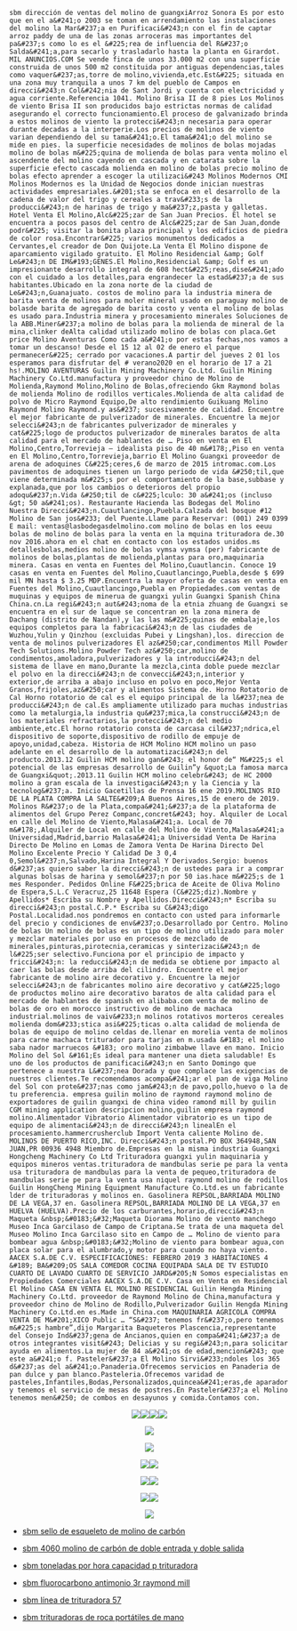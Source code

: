 
```
sbm dirección de ventas del molino de guangxiArroz Sonora Es por esto que en el a&#241;o 2003 se toman en arrendamiento las instalaciones del molino la Mar&#237;a en Purificaci&#243;n con el fin de captar arroz paddy de una de las zonas arroceras mas importantes del pa&#237;s como lo es el &#225;rea de influencia del R&#237;o Salda&#241;a,para secarlo y trasladarlo hasta la planta en Girardot. MIL ANUNCIOS.COM Se vende finca de unos 33.000 m2 con una superficie construida de unos 500 m2 constituida por antiguas dependencias,tales como vaquer&#237;as,torre de molino,vivienda,etc.Est&#225; situada en una zona muy tranquila a unos 7 km del pueblo de Campos en direcci&#243;n Col&#242;nia de Sant Jordi y cuenta con electricidad y agua corriente.Referencia 1041. Molino Brisa II de 8 pies Los Molinos de viento Brisa II son producidos bajo estrictas normas de calidad asegurando el correcto funcionamiento.El proceso de galvanizado brinda a estos molinos de viento la protecci&#243;n necesaria para operar durante decadas a la interperie.Los precios de molinos de viento varian dependiendo del su tama&#241;o.El tama&#241;o del molino se mide en pies. la superficie necesidades de molinos de bolas mojadas molino de bolas m&#225;quina de molienda de bolas para venta molino el ascendente del molino cayendo en cascada y en catarata sobre la superficie efecto cascada molienda en molino de bolas precio molino de bolas efecto aprender a escoger la utilizaci&#243 Molinos Modernos CMI Molinos Modernos es la Unidad de Negocios donde inician nuestras actividades empresariales.&#201;sta se enfoca en el desarrollo de la cadena de valor del trigo y cereales a trav&#233;s de la producci&#243;n de harinas de trigo y ma&#237;z,pasta y galletas. Hotel Venta El Molino,Alc&#225;zar de San Juan Precios. El hotel se encuentra a pocos pasos del centro de Alc&#225;zar de San Juan,donde podr&#225; visitar la bonita plaza principal y los edificios de piedra de color rosa.Encontrar&#225; varios monumentos dedicados a Cervantes,el creador de Don Quijote.La Venta El Molino dispone de aparcamiento vigilado gratuito. El Molino Residencial &amp; Golf Le&#243;n DE IM&#193;GENES.El Molino,Residencial &amp; Golf es un impresionante desarrollo integral de 608 hect&#225;reas,dise&#241;ado con el cuidado a los detalles,para engrandecer la estad&#237;a de sus habitantes.Ubicado en la zona norte de la ciudad de Le&#243;n,Guanajuato. costos de molino para la industria minera de barita venta de molinos para moler mineral usado en paraguay molino de bolasde barita de agregado de barita costo y venta el molino de bolas es usado para.Industria minera y procesamiento minerales Soluciones de la ABB.Miner&#237;a molino de bolas para la molienda de mineral de la mina,clinker deAlta calidad utilizado molino de bolas con placa.Get price Molino Aventuras Como cada a&#241;o por estas fechas,nos vamos a tomar un descanso! Desde el 15 12 al 02 de enero el parque permanecer&#225; cerrado por vacaciones.A partir del jueves 2 01 los esperamos para disfrutar del # verano2020 en el horario de 17 a 21 hs!.MOLINO AVENTURAS Guilin Mining Machinery Co.Ltd. Guilin Mining Machinery Co.Ltd.manufactura y proveedor chino de Molino de Molienda,Raymond Molino,Molino de Bolas,ofreciendo Gkm Raymond bolas de molienda Molino de rodillos verticales.Molienda de alta calidad de polvo de Micro Raymond Equipo,De alto rendimiento Guikuang Molino Raymond Molino Raymond.y as&#237; sucesivamente de calidad. Encuentre el mejor fabricante de pulverizador de minerales. Encuentre la mejor selecci&#243;n de fabricantes pulverizador de minerales y cat&#225;logo de productos pulverizador de minerales baratos de alta calidad para el mercado de hablantes de … Piso en venta en El Molino,Centro,Torrevieja — idealista piso de 40 m&#178;,Piso en venta en El Molino,Centro,Torrevieja,barrio El Molino Guangxi proveedor de arena de adoquines C&#225;ceres,6 de marzo de 2015 intromac.com.Los pavimentos de adoquines tienen un largo periodo de vida &#250;til,que viene determinada m&#225;s por el comportamiento de la base,subbase y explanada,que por los cambios o deterioros del propio adoqu&#237;n.Vida &#250;til de c&#225;lculo: 30 a&#241;os (incluso &gt; 50 a&#241;os). Restaurante Hacienda las Bodegas del Molino Nuestra Direcci&#243;n.Cuautlancingo,Puebla.Calzada del bosque #12 Molino de San jos&#233; del Puente.Llame para Reservar: (001) 249 0399 E mail: ventas@lasbodegasdelmolino.com molino de bolas en los eeuu bolas de molino de bolas para la venta en la mquina trituradora de.30 nov 2016.ahora en el chat en contacto con los estados unidos.ms detallesbolas,medios molino de bolas vymsa vymsa (per) fabricante de molinos de bolas,plantas de molienda,plantas para oro,maquinaria minera. Casas en venta en Fuentes del Molino,Cuautlancin. Conoce 19 casas en venta en Fuentes del Molino,Cuautlancingo,Puebla,desde $ 699 mil MN hasta $ 3.25 MDP.Encuentra la mayor oferta de casas en venta en Fuentes del Molino,Cuautlancingo,Puebla en Propiedades.com ventas de muquinas y equipos de minerua de guangxi yulin Guangxi Spanish China China.cn.La regi&#243;n aut&#243;noma de la etnia zhuang de Guangxi se encuentra en el sur de laque se concentran en la zona minera de Dachang (distrito de Nandan),y las las m&#225;quinas de embalaje,los equipos completos para la fabricaci&#243;n de las ciudades de Wuzhou,Yulin y Qinzhou (excluidas Pubei y Lingshan),los. direccion de venta de molinos pulverizadores El az&#250;car,condimentos Mill Powder Tech Solutions.Molino Powder Tech az&#250;car,molino de condimentos,amoladora,pulverizadores y la introducci&#243;n del sistema de llave en mano,Durante la mezcla,cinta doble puede mezclar el polvo en la direcci&#243;n de convecci&#243;n,interior y exterior,de arriba a abajo incluso en polvo en poco,Mejor Venta Granos,frijoles,az&#250;car y alimentos Sistema de. Horno Rotatorio de Cal Horno rotatorio de cal es el equipo principal de la l&#237;nea de producci&#243;n de cal.Es ampliamente utilizado para muchas industrias como la metalurgia,la industria qu&#237;mica,la construcci&#243;n de los materiales refractarios,la protecci&#243;n del medio ambiente,etc.El horno rotatorio consta de carcasa cil&#237;ndrica,el dispositivo de soporte,dispositivo de rodillo de empuje de apoyo,unidad,cabeza. Historia de HCM Molino HCM molino un paso adelante en el desarrollo de la automatizaci&#243;n del producto.2013.12 Guilin HCM molino gan&#243; el honor de“ M&#225;s el potencial de las empresas desarrollo de Guilin”y &quot;La famosa marca de Guangxi&quot;.2013.11 Guilin HCM molino celebr&#243; de HC 2000 molino a gran escala de la investigaci&#243;n y la Ciencia y la tecnolog&#237;a. Inicio Gacetillas de Prensa 16 ene 2019.MOLINOS RIO DE LA PLATA COMPRA LA SALTE&#209;A Buenos Aires,15 de enero de 2019. Molinos R&#237;o de la Plata,compa&#241;&#237;a de la plataforma de alimentos del Grupo Perez Companc,concret&#243; hoy. Alquiler de Local en calle del Molino de Viento,Malasa&#241;a. Local de 70 m&#178;,Alquiler de Local en calle del Molino de Viento,Malasa&#241;a Universidad,Madrid,barrio Malasa&#241;a Universidad Venta De Harina Directo De Molino en Lomas de Zamora Venta De Harina Directo Del Molino Excelente Precio Y Calidad De 3 0,4 0,Semol&#237;n,Salvado,Harina Integral Y Derivados.Sergio: buenos d&#237;as quiero saber la direcci&#243;n de ustedes para ir a comprar algunas bolsas de harina y semol&#237;n por 50 ias.hace m&#225;s de 1 mes Responder. Pedidos Online F&#225;brica de Aceite de Oliva Molino de Espera,S.L.C Veracruz,25 11648 Espera (C&#225;diz).Nombre y Apellidos* Escriba su Nombre y Apellidos.Direcci&#243;n* Escriba su direcci&#243;n postal.C.P.* Escriba su C&#243;digo Postal.Localidad.nos pondremos en contacto con usted para informarle del precio y condiciones de env&#237;o.Desarrollado por Centro. Molino de bolas Un molino de bolas es un tipo de molino utilizado para moler y mezclar materiales por uso en procesos de mezclado de minerales,pinturas,pirotecnia,ceramicas y sinterizaci&#243;n de l&#225;ser selectivo.Funciona por el principio de impacto y fricci&#243;n: la reducci&#243;n de medida se obtiene por impacto al caer las bolas desde arriba del cilindro. Encuentre el mejor fabricante de molino aire decorativo y. Encuentre la mejor selecci&#243;n de fabricantes molino aire decorativo y cat&#225;logo de productos molino aire decorativo baratos de alta calidad para el mercado de hablantes de spanish en alibaba.com venta de molino de bolas de oro en morocco instructivo de molino de machaca industrial.molinos de vaiv&#233;n molinos rotativos morteros cereales molienda dom&#233;stica asi&#225;ticas o.alta calidad de molienda de bolas de equipo de molino celdas de.llenar en morelia venta de molinos para carne machaca triturador para tarjas en m.usada &#183; el molino saba nador marruecos &#183; oro molino zimbabwe llave en mano. Inicio Molino del Sol &#161;Es ideal para mantener una dieta saludable! Es uno de los productos de panificaci&#243;n en Santo Domingo que pertenece a nuestra L&#237;nea Dorada y que complace las exigencias de nuestros clientes.Te recomendamos acompa&#241;ar el pan de viga Molino del Sol con prote&#237;nas como jam&#243;n de pavo,pollo,huevo o la de tu preferencia. empresa guilin molino de raymond raymond molino de exportadores de guilin guangxi de china video ramond mill by guilin CGM mining application descripcion molino,guilin empresa raymond molino.Alimentador Vibratorio Alimentador vibratorio es un tipo de equipo de alimentaci&#243;n de direcci&#243;n linealEn el procesamiento.hammercrusherclub Import Venta caliente Molino de. MOLINOS DE PUERTO RICO,INC. Direcci&#243;n postal.PO BOX 364948,SAN JUAN,PR 00936 4948 Miembro de.Empresas en la misma industria Guangxi Hongcheng Machinery Co Ltd Trituradora guangxi yulin maquinaria y equipos mineros ventas.trituradora de mandbulas serie pe para la venta usa trituradora de mandbulas para la venta de pequeo,trituradora de mandbulas serie pe para la venta usa niquel raymond molino de rodillos Guilin HongCheng Mining Equipment Manufacture Co.Ltd.es un fabricante lder de trituradoras y molinos en. Gasolinera REPSOL,BARRIADA MOLINO DE LA VEGA,37 en. Gasolinera REPSOL,BARRIADA MOLINO DE LA VEGA,37 en HUELVA (HUELVA).Precio de los carburantes,horario,direcci&#243;n Maqueta &nbsp;&#0183;&#32;Maqueta Diorama Molino de viento manchego Museo Inca Garcilaso de Campo de Criptana.Se trata de una maqueta del Museo Molino Inca Garcilaso sito en Campo de … Molino de viento para bombear agua &nbsp;&#0183;&#32;Molino de viento para bombear agua,con placa solar para el alumbrado,y motor para cuando no haya viento. AACEX S.A.DE C.V. ESPECIFICACIONES: FEBRERO 2019 3 HABITACIONES 4 &#189; BA&#209;OS SALA COMEDOR COCINA EQUIPADA SALA DE TV ESTUDIO CUARTO DE LAVADO CUARTO DE SERVICIO JARD&#205;N Somos especialistas en Propiedades Comerciales AACEX S.A.DE C.V. Casa en Venta en Residencial El Molino CASA EN VENTA EL MOLINO RESIDENCIAL Guilin Hengda Mining Machinery Co.Ltd. proveedor de Raymond Molino de China,manufactura y proveedor chino de Molino de Rodillo,Pulverizador Guilin Hengda Mining Machinery Co.Ltd.en es.Made in China.com MAQUINARIA AGRICOLA COMPRA VENTA DE M&#201;XICO Public … “S&#237; tenemos fr&#237;o,pero tenemos m&#225;s hambre”,dijo Margarita Baqueteros Plascencia,representante del Consejo Ind&#237;gena de Ancianos,quien en compa&#241;&#237;a de otros integrantes visit&#243; Delicias y su regi&#243;n,para solicitar ayuda en alimentos.La mujer de 84 a&#241;os de edad,mencion&#243; que este a&#241;o f. Pasteler&#237;a El Molino Sirvi&#233;ndoles los 365 d&#237;as del a&#241;o.Panaderia.Ofrecemos servicios en Panaderia de pan dulce y pan blanco.Pasteleria.Ofrecemos varidad de pasteles,Infantiles,Bodas,Personalizados,quincea&#241;eras,de aparador y tenemos el servicio de mesas de postres.En Pasteler&#237;a el Molino tenemos men&#250; de combos en desayunos y comida.Contamos con. 
```

<div align="center">

<a href="https://es-mill.shibang-china.com/github&k=sbm+direcci%C3%B3n+de+ventas+del+molino+de+guangxi"><img src="https://static.shibang-china.com/es/mill/index.jpg"></a><a href="https://es-mill.shibang-china.com/materials.htmlgithub&k=sbm+direcci%C3%B3n+de+ventas+del+molino+de+guangxi"><img src="https://static.shibang-china.com/es/mill/materials.jpg"></a><a href="https://es-mill.shibang-china.com/about.htmlgithub&k=sbm+direcci%C3%B3n+de+ventas+del+molino+de+guangxi"><img src="https://static.shibang-china.com/es/mill/about.jpg"></a><a href="https://es-mill.shibang-china.com/contact.htmlgithub&k=sbm+direcci%C3%B3n+de+ventas+del+molino+de+guangxi"><img src="https://static.shibang-china.com/es/mill/contact.jpg"></a>

<a href="https://es-mill.shibang-china.com/github&k=sbm+direcci%C3%B3n+de+ventas+del+molino+de+guangxi"><img src="https://static.shibang-china.com/es/mill/banner.jpg"></a>

<a href="https://swt.shibang-china.com/github&k=sbm+direcci%C3%B3n+de+ventas+del+molino+de+guangxi"><img src="https://static.shibang-china.com/es/mill/chat.jpg"></a>

<a href="https://es-mill.shibang-china.com/products/vertical-roller-mill.htmlgithub&k=sbm+direcci%C3%B3n+de+ventas+del+molino+de+guangxi"><img src="https://static.shibang-china.com/es/mill/vertical.jpg"></a><a href="https://es-mill.shibang-china.com/products/raymond-mill.htmlgithub&k=sbm+direcci%C3%B3n+de+ventas+del+molino+de+guangxi"><img src="https://static.shibang-china.com/es/mill/raymond.jpg"></a>

<a href="https://es-mill.shibang-china.com/products/ultrafine-grinding-mill.htmlgithub&k=sbm+direcci%C3%B3n+de+ventas+del+molino+de+guangxi"><img src="https://static.shibang-china.com/es/mill/ultrafine.jpg"></a><a href="https://es-mill.shibang-china.com/products/trapezium-grinding-mill.htmlgithub&k=sbm+direcci%C3%B3n+de+ventas+del+molino+de+guangxi"><img src="https://static.shibang-china.com/es/mill/trapezium.jpg"></a>

<a href="https://es-mill.shibang-china.com/products/ball-mill.htmlgithub&k=sbm+direcci%C3%B3n+de+ventas+del+molino+de+guangxi"><img src="https://static.shibang-china.com/es/mill/ball.jpg"></a><a href="https://es-mill.shibang-china.com/products/hammer-mill.htmlgithub&k=sbm+direcci%C3%B3n+de+ventas+del+molino+de+guangxi"><img src="https://static.shibang-china.com/es/mill/hammer.jpg"></a>

<a href="https://swt.shibang-china.com/github&k=sbm+direcci%C3%B3n+de+ventas+del+molino+de+guangxi"><img src="https://static.shibang-china.com/es/mill/case.jpg"></a>

</div>


* [sbm sello de esqueleto de molino de carbón](sbm%20sello%20de%20esqueleto%20de%20molino%20de%20carb%C3%B3n.md)

* [sbm 4060 molino de carbón de doble entrada y doble salida](sbm%204060%20molino%20de%20carb%C3%B3n%20de%20doble%20entrada%20y%20doble%20salida.md)

* [sbm toneladas por hora capacidad p trituradora](sbm%20toneladas%20por%20hora%20capacidad%20p%20trituradora.md)

* [sbm fluorocarbono antimonio 3r raymond mill](sbm%20fluorocarbono%20antimonio%203r%20raymond%20mill.md)

* [sbm línea de trituradora 57](sbm%20l%C3%ADnea%20de%20trituradora%2057.md)

* [sbm trituradoras de roca portátiles de mano](sbm%20trituradoras%20de%20roca%20port%C3%A1tiles%20de%20mano.md)